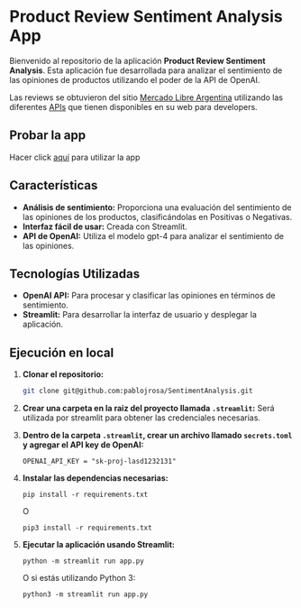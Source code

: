 # Product Review Sentiment Analysis App

Bienvenido al repositorio de la aplicación **Product Review Sentiment Analysis**. Esta aplicación fue desarrollada para analizar el sentimiento de las opiniones de productos utilizando el poder de la API de OpenAI.

Las reviews se obtuvieron del sitio [Mercado Libre Argentina](https://www.mercadolibre.com.ar/) utilizando las diferentes [APIs](https://developers.mercadolibre.com.ar/es_ar) que tienen disponibles en su web para developers.

## Probar la app
Hacer click [aquí](https://sentimentanalysis-23w7xhiafpu8l4ijpw3dev.streamlit.app/) para utilizar la app

## Características

- **Análisis de sentimiento:** Proporciona una evaluación del sentimiento de las opiniones de los productos, clasificándolas en Positivas o Negativas.
- **Interfaz fácil de usar:** Creada con Streamlit.
- **API de OpenAI:** Utiliza el modelo gpt-4 para analizar el sentimiento de las opiniones.

## Tecnologías Utilizadas

- **OpenAI API:** Para procesar y clasificar las opiniones en términos de sentimiento.
- **Streamlit:** Para desarrollar la interfaz de usuario y desplegar la aplicación.

## Ejecución en local

1. **Clonar el repositorio:**
   ```bash
   git clone git@github.com:pablojrosa/SentimentAnalysis.git
   ```

2. **Crear una carpeta en la raiz del proyecto llamada `.streamlit`:** Será utilizada por streamlit para obtener las credenciales necesarias.

3. **Dentro de la carpeta `.streamlit`, crear un archivo llamado `secrets.toml` y agregar el API key de OpenAI:**
   ```
   OPENAI_API_KEY = "sk-proj-lasd1232131"
   ```

4. **Instalar las dependencias necesarias:**
   ```
   pip install -r requirements.txt
   ```
   O
   ```
   pip3 install -r requirements.txt
   ```

5. **Ejecutar la aplicación usando Streamlit:**
   ```
   python -m streamlit run app.py
   ```
   O si estás utilizando Python 3:
   ```
   python3 -m streamlit run app.py
   ```